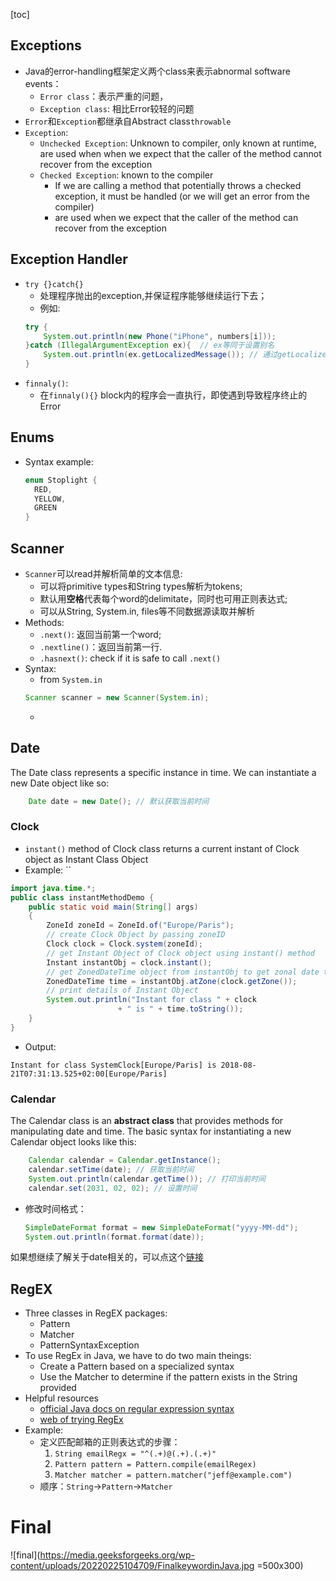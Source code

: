 [toc]
## Exceptions
- Java的error-handling框架定义两个class来表示abnormal software events：
    - `Error class`：表示严重的问题，
    - `Exception class`: 相比Error较轻的问题
- `Error`和`Exception`都继承自Abstract class`throwable`
- `Exception`:
    - `Unchecked Exception`: Unknown to compiler, only known at runtime, are used when when we expect that the caller of the method cannot recover from the exception
    - `Checked Exception`: known to the compiler
        - If we are calling a method that potentially throws a checked exception, it must be handled (or we will get an error from the compiler)
        - are used when we expect that the caller of the method can recover from the exception

## Exception Handler
- `try {}catch{}`
    - 处理程序抛出的exception,并保证程序能够继续运行下去；
    - 例如:
    ```java
    try {
        System.out.println(new Phone("iPhone", numbers[i]));
    }catch (IllegalArgumentException ex){  // ex等同于设置别名
        System.out.println(ex.getLocalizedMessage()); // 通过getLocalizedMessage()获取Exception内的文本信息
    }
    ```
- `finnaly()`:
    - 在`finnaly(){}` block内的程序会一直执行，即使遇到导致程序终止的Error

## Enums
- Syntax example:
    ```java
    enum Stoplight {
      RED,
      YELLOW,
      GREEN
    }
    ```

## Scanner 
- `Scanner`可以read并解析简单的文本信息:
    - 可以将primitive types和String types解析为tokens;
    - 默认用**空格**代表每个word的delimitate，同时也可用正则表达式;
    - 可以从String, System.in, files等不同数据源读取并解析
- Methods:
    - `.next()`: 返回当前第一个word;
    - `.nextline()`：返回当前第一行.
    - `.hasnext()`: check if it is safe to call `.next()`
- Syntax:
    - from `System.in`
    ```java
    Scanner scanner = new Scanner(System.in);
    ```
    - 

## Date
The Date class represents a specific instance in time. We can instantiate a new Date object like so:
```java
    Date date = new Date(); // 默认获取当前时间
```

### Clock 
- `instant()` method of Clock class returns a current instant of Clock object as Instant Class Object
- Example: ``
```java
import java.time.*;
public class instantMethodDemo {
	public static void main(String[] args)
	{
		ZoneId zoneId = ZoneId.of("Europe/Paris");
		// create Clock Object by passing zoneID
		Clock clock = Clock.system(zoneId);
		// get Instant Object of Clock object using instant() method
		Instant instantObj = clock.instant();
		// get ZonedDateTime object from instantObj to get zonal date time
		ZonedDateTime time = instantObj.atZone(clock.getZone());
		// print details of Instant Object
		System.out.println("Instant for class " + clock
						+ " is " + time.toString());
	}
}
```
- Output:
```
Instant for class SystemClock[Europe/Paris] is 2018-08-21T07:31:13.525+02:00[Europe/Paris]
```

### Calendar
The Calendar class is an **abstract class** that provides methods for manipulating date and time. The basic syntax for instantiating a new Calendar object looks like this:
```java
    Calendar calendar = Calendar.getInstance();
    calendar.setTime(date); // 获取当前时间
    System.out.println(calendar.getTime()); // 打印当前时间
    calendar.set(2031, 02, 02); // 设置时间
```
- 修改时间格式：
    ```java
    SimpleDateFormat format = new SimpleDateFormat("yyyy-MM-dd");
    System.out.println(format.format(date));
    ```
如果想继续了解关于date相关的，可以点这个[链接](https://docs.oracle.com/javase/8/docs/api/java/time/LocalDate.html)

## RegEX
- Three classes in RegEX packages:
    - Pattern
    - Matcher
    - PatternSyntaxException  
- To use RegEx in Java, we have to do two main theings:
    - Create a Pattern based on a specialized syntax  
    - Use the Matcher to determine if the pattern exists in the String provided
- Helpful resources
    - [official Java docs on regular expression syntax](https://docs.oracle.com/javase/7/docs/api/java/util/regex/Pattern.html)
    - [web of trying RegEx](https://regexr.com)  
- Example:
    - 定义匹配邮箱的正则表达式的步骤：  
        1. `String emailRegx = "^(.+)@(.+).(.+)"`
        2. `Pattern pattern = Pattern.compile(emailRegex)`
        3. `Matcher matcher = pattern.matcher("jeff@example.com")`
    - 顺序：`String`->`Pattern`->`Matcher`

# Final 
![final](https://media.geeksforgeeks.org/wp-content/uploads/20220225104709/FinalkeywordinJava.jpg =500x300) 
